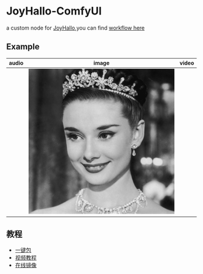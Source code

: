 # JoyHallo-ComfyUI
a custom node for [JoyHallo](https://github.com/jdh-algo/JoyHallo),you can find [workflow here](./doc/base_workflow.json)

## Example
|audio|image|video|
|--|--|--|
||![](./doc/3.jpg)||

## 教程
- [一键包](https://b23.tv/nCzSoCe)
- [视频教程](https://www.bilibili.com/video/BV1R22gY5EH2/)
- [在线镜像](https://www.xiangongyun.com/image/detail/f19243de-f62b-435e-96fc-ce29acbedd85)
